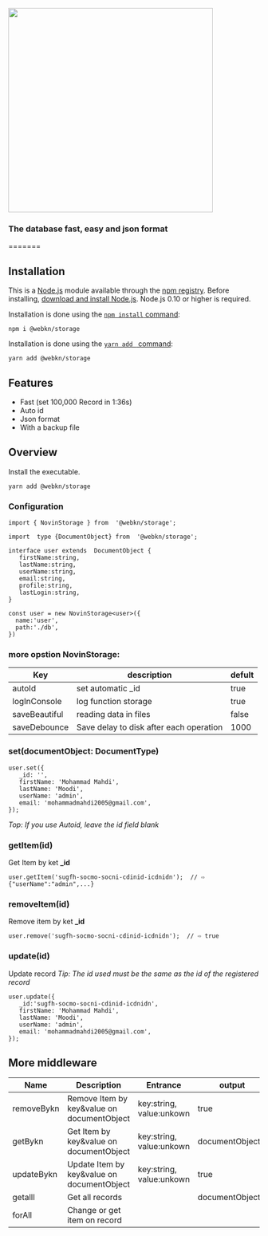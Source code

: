 <image src="https://tav2.ir/wp-content/uploads/2022/10/data_96285-1.png"
style="width:410px;">

### The database fast, easy and json format
=======

##  Installation
This is a  [Node.js](https://nodejs.org/en/)  module available through the  [npm registry](https://www.npmjs.com/).
Before installing,  [download and install Node.js](https://nodejs.org/en/download/). Node.js 0.10 or higher is required.

Installation is done using the  [`npm install`  command](https://docs.npmjs.com/getting-started/installing-npm-packages-locally):

    npm i @webkn/storage
 Installation is done using the  [`yarn add `  command](https://yarnpkg.com/getting-started/usage#adding-a-dependency):
 

    yarn add @webkn/storage

## Features

 - Fast (set 100,000 Record in 1:36s)
 - Auto id
 - Json format
 - With a backup file

##  Overview
Install the executable.

    yarn add @webkn/storage
 ###  Configuration 

    import { NovinStorage } from  '@webkn/storage';
    
    import  type {DocumentObject} from  '@webkn/storage';

    interface user extends  DocumentObject {
       firstName:string,
       lastName:string,
       userName:string,
       email:string,
       profile:string,
       lastLogin:string,
    }
    
    const user = new NovinStorage<user>({
      name:'user',
      path:'./db',
    })
###  more opstion NovinStorage:
| Key | description | defult| 
|--|--|--|
| autoId  | set automatic _id | true |
| logInConsole  |log function storage  | true |
|saveBeautiful | reading data in files| false|
|saveDebounce|Save delay to disk after each operation|1000|

### set(documentObject: DocumentType)
    user.set({
       _id: '',
       firstName: 'Mohammad Mahdi',
       lastName: 'Moodi',
       userName: 'admin',
       email: 'mohammadmahdi2005@gmail.com',
    });
*Top: If you use Autoid, leave the id field blank*

### getItem(id)
Get Item by ket **_id**

    user.getItem('sugfh-socmo-socni-cdinid-icdnidn');  // ⇨ {"userName":"admin",...}


### removeItem(id)
Remove item by ket **_id**

    user.remove('sugfh-socmo-socni-cdinid-icdnidn');  // ⇨ true

### update(id)
Update record 
*Tip: The id used must be the same as the id of the registered record*

    user.update({
       _id:'sugfh-socmo-socni-cdinid-icdnidn',
       firstName: 'Mohammad Mahdi',
       lastName: 'Moodi',
       userName: 'admin',
       email: 'mohammadmahdi2005@gmail.com',
    });

## More middleware
| Name | Description |   Entrance | output |
|--|--|--|--|
| removeBykn | Remove Item by key&value on documentObject | key:string, value:unkown | true
| getBykn | Get Item by key&value on documentObject | key:string, value:unkown | documentObject
| updateBykn | Update Item by key&value on documentObject | key:string, value:unkown | true
| getalll | Get all records |  | documentObject[]
| forAll | Change or get item on record | 

